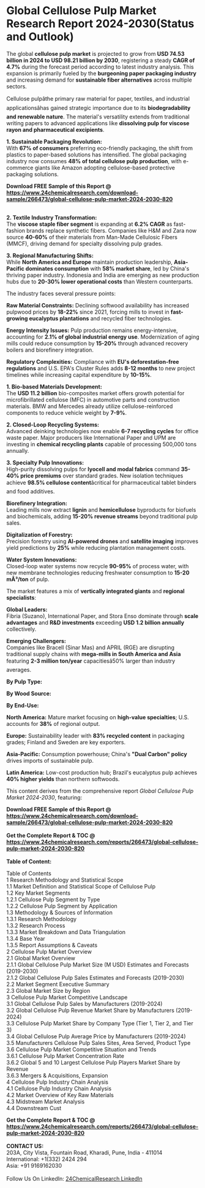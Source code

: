 <h1>Global Cellulose Pulp Market Research Report 2024-2030(Status and Outlook)</h1><p>The global <strong>cellulose pulp market</strong> is projected to grow from <strong>USD 74.53 billion in 2024 to USD 98.21 billion by 2030</strong>, registering a steady <strong>CAGR of 4.7%</strong> during the forecast period according to latest industry analysis. This expansion is primarily fueled by the <strong>burgeoning paper packaging industry</strong> and increasing demand for <strong>sustainable fiber alternatives</strong> across multiple sectors.</p><p>Cellulose pulpâthe primary raw material for paper, textiles, and industrial applicationsâhas gained strategic importance due to its <strong>biodegradability and renewable nature</strong>. The material's versatility extends from traditional writing papers to advanced applications like <strong>dissolving pulp for viscose rayon and pharmaceutical excipients</strong>.</p><p><strong>1. Sustainable Packaging Revolution:</strong><br>
With <strong>67% of consumers</strong> preferring eco-friendly packaging, the shift from plastics to paper-based solutions has intensified. The global packaging industry now consumes <strong>48% of total cellulose pulp production</strong>, with e-commerce giants like Amazon adopting cellulose-based protective packaging solutions.</p><div><b>Download FREE Sample of this Report @ 
            <a href="https://www.24chemicalresearch.com/download-sample/266473/global-cellulose-pulp-market-2024-2030-820">
            https://www.24chemicalresearch.com/download-sample/266473/global-cellulose-pulp-market-2024-2030-820</a></b></div><br><p><strong>2. Textile Industry Transformation:</strong><br>
The <strong>viscose staple fiber segment</strong> is expanding at <strong>6.2% CAGR</strong> as fast-fashion brands replace synthetic fibers. Companies like H&amp;M and Zara now source <strong>40-60%</strong> of their materials from Man-Made Cellulosic Fibers (MMCF), driving demand for specialty dissolving pulp grades.</p><p><strong>3. Regional Manufacturing Shifts:</strong><br>
While <strong>North America and Europe</strong> maintain production leadership, <strong>Asia-Pacific dominates consumption</strong> with <strong>58% market share</strong>, led by China's thriving paper industry. Indonesia and India are emerging as new production hubs due to <strong>20-30% lower operational costs</strong> than Western counterparts.</p><p>The industry faces several pressure points:</p><p><strong>Raw Material Constraints:</strong> Declining softwood availability has increased pulpwood prices by <strong>18-22%</strong> since 2021, forcing mills to invest in <strong>fast-growing eucalyptus plantations</strong> and recycled fiber technologies.</p><p><strong>Energy Intensity Issues:</strong> Pulp production remains energy-intensive, accounting for <strong>2.1% of global industrial energy use</strong>. Modernization of aging mills could reduce consumption by <strong>15-20%</strong> through advanced recovery boilers and biorefinery integration.</p><p><strong>Regulatory Complexities:</strong> Compliance with <strong>EU's deforestation-free regulations</strong> and U.S. EPA's Cluster Rules adds <strong>8-12 months</strong> to new project timelines while increasing capital expenditure by <strong>10-15%</strong>.</p><p><strong>1. Bio-based Materials Development:</strong><br>
The <strong>USD 11.2 billion</strong> bio-composites market offers growth potential for microfibrillated cellulose (MFC) in automotive parts and construction materials. BMW and Mercedes already utilize cellulose-reinforced components to reduce vehicle weight by <strong>7-9%</strong>.</p><p><strong>2. Closed-Loop Recycling Systems:</strong><br>
Advanced deinking technologies now enable <strong>6-7 recycling cycles</strong> for office waste paper. Major producers like International Paper and UPM are investing in <strong>chemical recycling plants</strong> capable of processing 500,000 tons annually.</p><p><strong>3. Specialty Pulp Innovations:</strong><br>
High-purity dissolving pulps for <strong>lyocell and modal fabrics</strong> command <strong>35-40% price premiums</strong> over standard grades. New isolation techniques achieve <strong>98.5% cellulose content</strong>âcritical for pharmaceutical tablet binders and food additives.</p><p><strong>Biorefinery Integration:</strong><br>
	Leading mills now extract <strong>lignin</strong> and <strong>hemicellulose</strong> byproducts for biofuels and biochemicals, adding <strong>15-20% revenue streams</strong> beyond traditional pulp sales.</p><p><strong>Digitalization of Forestry:</strong><br>
	Precision forestry using <strong>AI-powered drones</strong> and <strong>satellite imaging</strong> improves yield predictions by <strong>25%</strong> while reducing plantation management costs.</p><p><strong>Water System Innovations:</strong><br>
	Closed-loop water systems now recycle <strong>90-95%</strong> of process water, with new membrane technologies reducing freshwater consumption to <strong>15-20 mÂ³/ton</strong> of pulp.</p><p>The market features a mix of <strong>vertically integrated giants</strong> and <strong>regional specialists</strong>:</p><p><strong>Global Leaders:</strong><br>
Fibria (Suzano), International Paper, and Stora Enso dominate through <strong>scale advantages</strong> and <strong>R&amp;D investments</strong> exceeding <strong>USD 1.2 billion annually</strong> collectively.</p><p><strong>Emerging Challengers:</strong><br>
Companies like Bracell (Sinar Mas) and APRIL (RGE) are disrupting traditional supply chains with <strong>mega-mills in South America and Asia</strong> featuring <strong>2-3 million ton/year</strong> capacitiesâ50% larger than industry averages.</p><p><strong>By Pulp Type:</strong></p><p><strong>By Wood Source:</strong></p><p><strong>By End-Use:</strong></p><p><strong>North America:</strong> Mature market focusing on <strong>high-value specialties</strong>; U.S. accounts for <strong>38%</strong> of regional output.</p><p><strong>Europe:</strong> Sustainability leader with <strong>83% recycled content</strong> in packaging grades; Finland and Sweden are key exporters.</p><p><strong>Asia-Pacific:</strong> Consumption powerhouse; China's <strong>"Dual Carbon" policy</strong> drives imports of sustainable pulp.</p><p><strong>Latin America:</strong> Low-cost production hub; Brazil's eucalyptus pulp achieves <strong>40% higher yields</strong> than northern softwoods.</p><p>This content derives from the comprehensive report <em>Global Cellulose Pulp Market 2024-2030</em>, featuring:
</p><div><b>Download FREE Sample of this Report @ 
            <a href="https://www.24chemicalresearch.com/download-sample/266473/global-cellulose-pulp-market-2024-2030-820">
            https://www.24chemicalresearch.com/download-sample/266473/global-cellulose-pulp-market-2024-2030-820</a></b></div><br><div><b>Get the Complete Report & TOC @ 
            <a href="https://www.24chemicalresearch.com/reports/266473/global-cellulose-pulp-market-2024-2030-820">
            https://www.24chemicalresearch.com/reports/266473/global-cellulose-pulp-market-2024-2030-820</a></b></div><br>
            <b>Table of Content:</b><p>Table of Contents<br />
1 Research Methodology and Statistical Scope<br />
1.1 Market Definition and Statistical Scope of Cellulose Pulp<br />
1.2 Key Market Segments<br />
1.2.1 Cellulose Pulp Segment by Type<br />
1.2.2 Cellulose Pulp Segment by Application<br />
1.3 Methodology & Sources of Information<br />
1.3.1 Research Methodology<br />
1.3.2 Research Process<br />
1.3.3 Market Breakdown and Data Triangulation<br />
1.3.4 Base Year<br />
1.3.5 Report Assumptions & Caveats<br />
2 Cellulose Pulp Market Overview<br />
2.1 Global Market Overview<br />
2.1.1 Global Cellulose Pulp Market Size (M USD) Estimates and Forecasts (2019-2030)<br />
2.1.2 Global Cellulose Pulp Sales Estimates and Forecasts (2019-2030)<br />
2.2 Market Segment Executive Summary<br />
2.3 Global Market Size by Region<br />
3 Cellulose Pulp Market Competitive Landscape<br />
3.1 Global Cellulose Pulp Sales by Manufacturers (2019-2024)<br />
3.2 Global Cellulose Pulp Revenue Market Share by Manufacturers (2019-2024)<br />
3.3 Cellulose Pulp Market Share by Company Type (Tier 1, Tier 2, and Tier 3)<br />
3.4 Global Cellulose Pulp Average Price by Manufacturers (2019-2024)<br />
3.5 Manufacturers Cellulose Pulp Sales Sites, Area Served, Product Type<br />
3.6 Cellulose Pulp Market Competitive Situation and Trends<br />
3.6.1 Cellulose Pulp Market Concentration Rate<br />
3.6.2 Global 5 and 10 Largest Cellulose Pulp Players Market Share by Revenue<br />
3.6.3 Mergers & Acquisitions, Expansion<br />
4 Cellulose Pulp Industry Chain Analysis<br />
4.1 Cellulose Pulp Industry Chain Analysis<br />
4.2 Market Overview of Key Raw Materials<br />
4.3 Midstream Market Analysis<br />
4.4 Downstream Cust</p><div><b>Get the Complete Report & TOC @ 
            <a href="https://www.24chemicalresearch.com/reports/266473/global-cellulose-pulp-market-2024-2030-820">
            https://www.24chemicalresearch.com/reports/266473/global-cellulose-pulp-market-2024-2030-820</a></b></div><br><b>CONTACT US:</b><br>
            203A, City Vista, Fountain Road, Kharadi, Pune, India - 411014<br>
            International: +1(332) 2424 294<br>
            Asia: +91 9169162030 <br><br>
            Follow Us On LinkedIn: <a href="https://www.linkedin.com/company/24chemicalresearch/">24ChemicalResearch LinkedIn</a>